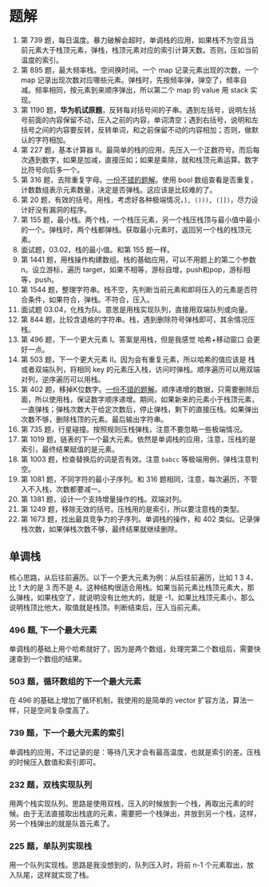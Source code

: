 # 题解

1. 第 739 题，每日温度。暴力破解会超时，单调栈的应用，如果栈不为空且当前元素大于栈顶元素，弹栈，栈顶元素对应的索引计算天数。否则，压如当前温度的索引。
2. 第 895 题，最大频率栈。空间换时间。一个 map 记录元素出现的次数，一个 map 记录出现次数对应哪些元素。弹栈时，先按频率弹，弹空了，频率自减。频率相同，按元素到来顺序弹出，所以第二个 map 的 value 用 stack 实现。
3. 第 1190 题，**华为机试原题**，反转每对括号间的子串。遇到左括号，说明左括号前面的内容保留不动，压入之前的内容，单词清空；遇到右括号，说明和左括号之间的内容要反转，反转单词，和之前保留不动的内容相加；否则，做默认的字符相加。
4. 第 227 题，基本计算器 II。最简单的栈的应用，先压入一个正数符号。而后每次遇到数字，如果是加减，直接压如；如果是乘除，就和栈顶元素运算。数字比符号向后多一个。
5. 第 316 题，去除重复字母。[一份不错的题解](https://leetcode-cn.com/problems/remove-duplicate-letters/solution/you-qian-ru-shen-dan-diao-zhan-si-lu-qu-chu-zhong-/)。使用 bool 数组查看是否重复，计数数组表示元素数量，决定是否弹栈。这应该是比较难的了。
6. 第 20 题，有效的括号。用栈，考虑好各种极端情况，`], ())), (]])`，尽力设计好没有漏洞的程序。
7. 第 155 题，最小栈。两个栈，一个栈压元素，另一个栈压栈顶与最小值中最小的一个。弹栈时，两个栈都弹栈。获取最小元素时，返回另一个栈的栈顶元素。
8. 面试题，03.02，栈的最小值。和第 155 题一样。
9. 第 1441 题，用栈操作构建数组。栈的基础应用，可以不用题上的第二个参数 n。设立游标，遍历 target，如果不相等，游标自增，push和pop，游标相等，push。
10. 第 1544 题，整理字符串。栈不空，先判断当前元素和即将压入的元素是否符合条件，如果符合，弹栈。不符合，压入。
11. 面试题 03.04，化栈为队。意思是用栈实现队列，直接用双端队列或向量。
12. 第 844 题，比较含退格的字符串。栈，遇到删除符号弹栈即可，其余情况压栈。
13. 第 496 题，下一个更大元素 I。答案是用栈，但是我感觉 哈希+移动窗口 会更好一点。
14. 第 503 题，下一个更大元素 II。因为会有重复元素，所以哈希的值应该是 栈或者双端队列，将相同 key 的元素压入栈，访问时弹栈。顺序遍历可以用双端对列，逆序遍历可以用栈。
15. 第 402 题，移掉K位数字。[一份不错的题解](https://leetcode-cn.com/problems/remove-k-digits/solution/wei-tu-jie-dan-diao-zhan-dai-ma-jing-jian-402-yi-d/)。顺序递增的数据，只需要删除后面，所以使用栈，保证数字顺序递增。期间，如果新来的元素小于栈顶元素，一直弹栈；弹栈次数大于给定次数后，停止弹栈，剩下的直接压栈。如果弹出次数不够，删除栈顶的元素。最后输出字符串。
16. 第 735 题，行星碰撞。按照规则压栈弹栈，注意不要忽略一些极端情况。
17. 第 1019 题，链表的下一个最大元素。依然是单调栈的应用，注意，压栈的是索引，最终结果赋值的是元素。
18. 第 1003 题，检查替换后的词是否有效。注意 `babcc` 等极端用例，弹栈注意判空。
19. 第 1081 题，不同字符的最小子序列。和 316 题相同，注意，每次遍历，不管入不入栈，次数都要减一。
20. 第 1381 题，设计一个支持增量操作的栈。双端对列。
21. 第 1249 题，移除无效的括号。压栈用的是索引，所以要注意栈的类型。
22. 第 1673 题，找出最具竞争力的子序列。单调栈的操作，和 402 类似。记录弹栈次数，如果弹栈次数不够，最终结果就继续删除。

## 单调栈

核心思路，从后往前遍历。以下一个更大元素为例：从后往前遍历，比如 1 3 4，比 1 大的是 3 而不是 4。这种结构很适合用栈。如果当前元素比栈顶元素大，那么弹栈，如果栈空了，就说明没有比他大的，就是 -1，如果比栈顶元素小，那么说明栈顶比他大，取值就是栈顶。判断结束后，压入当前元素。

### 496 题, 下一个最大元素

单调栈的基础上用个哈希就好了，因为是两个数组，处理完第二个数组后，需要快速查到一个数组的结果。

### 503 题，循环数组的下一个最大元素

在 496 的基础上增加了循环机制，我使用的是简单的 vector 扩容方法，算法一样，只是空间复杂度高了。

### 739 题，下一个最大元素的索引

单调栈的应用，不过记录的是：等待几天才会有最高温度，也就是索引的差。压栈的时候压入数值和索引即可。

### 232 题，双栈实现队列

用两个栈实现队列。思路是使用双栈，压入的时候放到一个栈，再取出元素的时候。由于无法直接取出栈底的元素，需要把一个栈弹出，并放到另一个栈，这样，另一个栈弹出的就是队首元素了。

### 225 题，单队列实现栈

用一个队列实现栈。思路是我没想到的，队列压入时，将前 n-1 个元素取出，放入队尾，这样就实现了栈。
